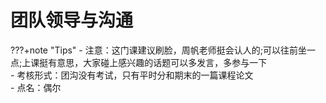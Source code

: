 # 团队领导与沟通

???+note "Tips"
	- 注意：这门课建议刷脸，周帆老师挺会认人的;可以往前坐一点;上课挺有意思，大家碰上感兴趣的话题可以多发言，多参与一下</br>
	- 考核形式：团沟没有考试，只有平时分和期末的一篇课程论文</br>
	- 点名：偶尔</br>